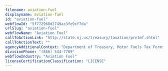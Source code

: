 ```yaml
---
filename: aviation-fuel
displayname: aviation-fuel
id: "aviation-fuel"
webflowId: "5f772968d2749ac3fe9cf7da"
urlSlug: "aviation-fuel"
webflowName: "Aviation Fuel"
callToActionLink: "http://state.nj.us/treasury/taxation/prntmf.shtml"
callToActionText: ""
agencyAdditionalContext: "Department of Treasury, Motor Fuels Tax Forms"
divisionPhone: "(866) 534-7789"
webflowIndustry: "Aviation Fuel"
licenseCertificationClassification: "LICENSE"
---
```

